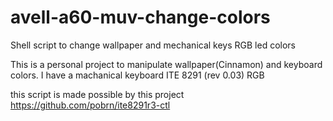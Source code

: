 # avell-a60-muv-change-colors
Shell script to change wallpaper and mechanical keys RGB led colors

This is a personal project to manipulate wallpaper(Cinnamon) and keyboard colors.
I have a machanical keyboard ITE 8291 (rev 0.03) RGB

this script is made possible by this project https://github.com/pobrn/ite8291r3-ctl
